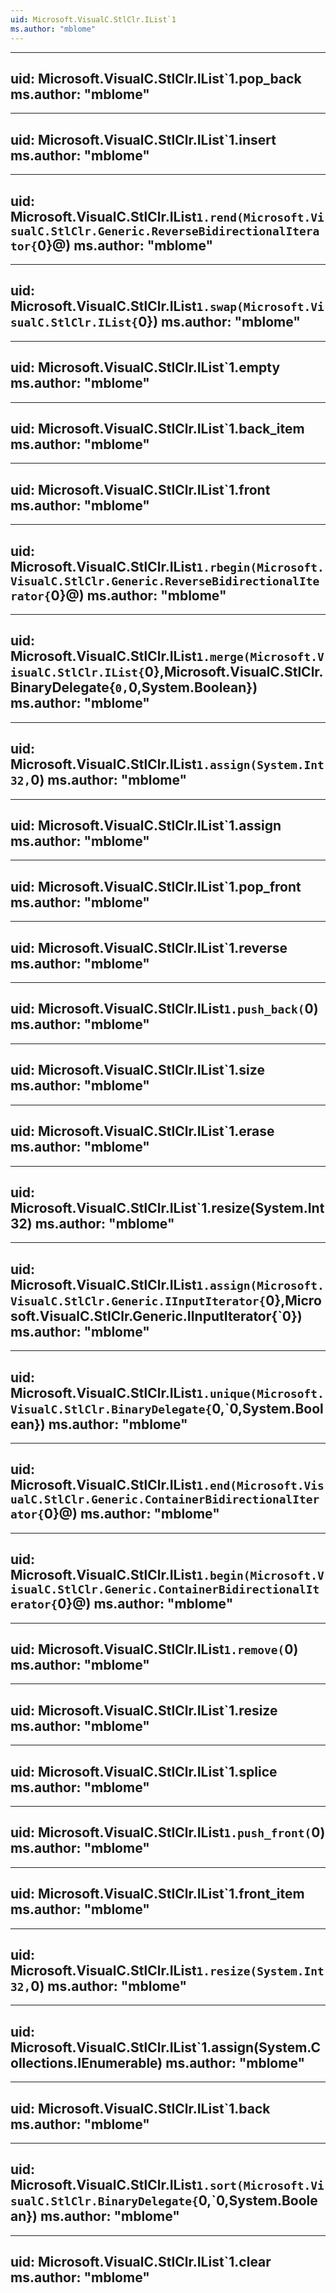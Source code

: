 ```yaml
---
uid: Microsoft.VisualC.StlClr.IList`1
ms.author: "mblome"
---
```


---
uid: Microsoft.VisualC.StlClr.IList`1.pop_back
ms.author: "mblome"
---

---
uid: Microsoft.VisualC.StlClr.IList`1.insert
ms.author: "mblome"
---

---
uid: Microsoft.VisualC.StlClr.IList`1.rend(Microsoft.VisualC.StlClr.Generic.ReverseBidirectionalIterator{`0}@)
ms.author: "mblome"
---

---
uid: Microsoft.VisualC.StlClr.IList`1.swap(Microsoft.VisualC.StlClr.IList{`0})
ms.author: "mblome"
---

---
uid: Microsoft.VisualC.StlClr.IList`1.empty
ms.author: "mblome"
---

---
uid: Microsoft.VisualC.StlClr.IList`1.back_item
ms.author: "mblome"
---

---
uid: Microsoft.VisualC.StlClr.IList`1.front
ms.author: "mblome"
---

---
uid: Microsoft.VisualC.StlClr.IList`1.rbegin(Microsoft.VisualC.StlClr.Generic.ReverseBidirectionalIterator{`0}@)
ms.author: "mblome"
---

---
uid: Microsoft.VisualC.StlClr.IList`1.merge(Microsoft.VisualC.StlClr.IList{`0},Microsoft.VisualC.StlClr.BinaryDelegate{`0,`0,System.Boolean})
ms.author: "mblome"
---

---
uid: Microsoft.VisualC.StlClr.IList`1.assign(System.Int32,`0)
ms.author: "mblome"
---

---
uid: Microsoft.VisualC.StlClr.IList`1.assign
ms.author: "mblome"
---

---
uid: Microsoft.VisualC.StlClr.IList`1.pop_front
ms.author: "mblome"
---

---
uid: Microsoft.VisualC.StlClr.IList`1.reverse
ms.author: "mblome"
---

---
uid: Microsoft.VisualC.StlClr.IList`1.push_back(`0)
ms.author: "mblome"
---

---
uid: Microsoft.VisualC.StlClr.IList`1.size
ms.author: "mblome"
---

---
uid: Microsoft.VisualC.StlClr.IList`1.erase
ms.author: "mblome"
---

---
uid: Microsoft.VisualC.StlClr.IList`1.resize(System.Int32)
ms.author: "mblome"
---

---
uid: Microsoft.VisualC.StlClr.IList`1.assign(Microsoft.VisualC.StlClr.Generic.IInputIterator{`0},Microsoft.VisualC.StlClr.Generic.IInputIterator{`0})
ms.author: "mblome"
---

---
uid: Microsoft.VisualC.StlClr.IList`1.unique(Microsoft.VisualC.StlClr.BinaryDelegate{`0,`0,System.Boolean})
ms.author: "mblome"
---

---
uid: Microsoft.VisualC.StlClr.IList`1.end(Microsoft.VisualC.StlClr.Generic.ContainerBidirectionalIterator{`0}@)
ms.author: "mblome"
---

---
uid: Microsoft.VisualC.StlClr.IList`1.begin(Microsoft.VisualC.StlClr.Generic.ContainerBidirectionalIterator{`0}@)
ms.author: "mblome"
---

---
uid: Microsoft.VisualC.StlClr.IList`1.remove(`0)
ms.author: "mblome"
---

---
uid: Microsoft.VisualC.StlClr.IList`1.resize
ms.author: "mblome"
---

---
uid: Microsoft.VisualC.StlClr.IList`1.splice
ms.author: "mblome"
---

---
uid: Microsoft.VisualC.StlClr.IList`1.push_front(`0)
ms.author: "mblome"
---

---
uid: Microsoft.VisualC.StlClr.IList`1.front_item
ms.author: "mblome"
---

---
uid: Microsoft.VisualC.StlClr.IList`1.resize(System.Int32,`0)
ms.author: "mblome"
---

---
uid: Microsoft.VisualC.StlClr.IList`1.assign(System.Collections.IEnumerable)
ms.author: "mblome"
---

---
uid: Microsoft.VisualC.StlClr.IList`1.back
ms.author: "mblome"
---

---
uid: Microsoft.VisualC.StlClr.IList`1.sort(Microsoft.VisualC.StlClr.BinaryDelegate{`0,`0,System.Boolean})
ms.author: "mblome"
---

---
uid: Microsoft.VisualC.StlClr.IList`1.clear
ms.author: "mblome"
---
